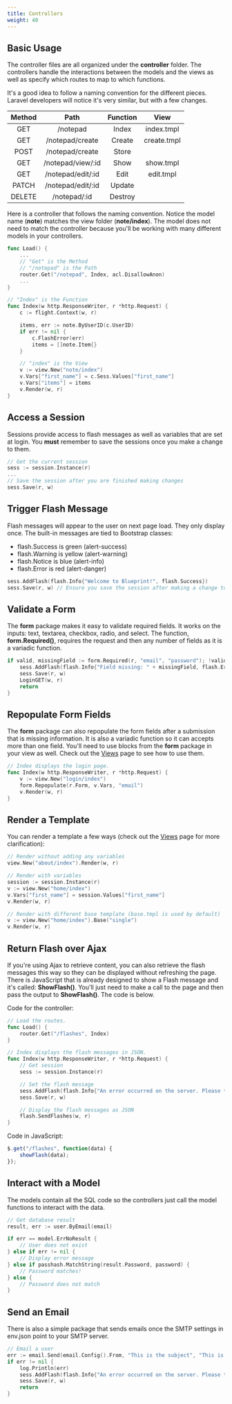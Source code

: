 ```yaml
---
title: Controllers
weight: 40
---
```


## Basic Usage

The controller files are all organized under the **controller** folder. The
controllers handle the interactions between the models and the views as well as
specify which routes to map to which functions.

It's a good idea to follow a naming convention for the different pieces.
Laravel developers will notice it's very similar, but with a few changes.

| Method | Path              | Function | View        |
|:------:|:-----------------:|:--------:|:------------:
| GET    | /notepad          | Index    | index.tmpl  |
| GET    | /notepad/create   | Create   | create.tmpl |
| POST   | /notepad/create   | Store    |             |
| GET    | /notepad/view/:id | Show     | show.tmpl   |
| GET    | /notepad/edit/:id | Edit     | edit.tmpl   |
| PATCH  | /notepad/edit/:id | Update   |             |
| DELETE | /notepad/:id      | Destroy  |             |

Here is a controller that follows the naming convention. Notice
the model name (**note**) matches the view folder (**note/index**). The model does
not need to match the controller because you'll be working with many different
models in your controllers.

```go
func Load() {
	...
	// "Get" is the Method
	// "/notepad" is the Path
	router.Get("/notepad", Index, acl.DisallowAnon)
	...
}

// "Index" is the Function
func Index(w http.ResponseWriter, r *http.Request) {
	c := flight.Context(w, r)

	items, err := note.ByUserID(c.UserID)
	if err != nil {
		c.FlashError(err)
		items = []note.Item{}
	}

	// "index" is the View
	v := view.New("note/index")
	v.Vars["first_name"] = c.Sess.Values["first_name"]
	v.Vars["items"] = items
	v.Render(w, r)
}
```

## Access a Session

Sessions provide access to flash messages as well as variables that are set at
login. You **must** remember to save the sessions once you make a change to
them.

```go
// Get the current session
sess := session.Instance(r)
...
// Save the session after you are finished making changes
sess.Save(r, w)
```

## Trigger Flash Message

Flash messages will appear to the user on next page load. They only display
once. The built-in messages are tied to Bootstrap classes:

- flash.Success is green (alert-success)
- flash.Warning is yellow (alert-warning)
- flash.Notice is blue (alert-info)
- flash.Error is red (alert-danger)

```go
sess.AddFlash(flash.Info{"Welcome to Blueprint!", flash.Success})
sess.Save(r, w) // Ensure you save the session after making a change to it
```

## Validate a Form

The **form** package makes it easy to validate required fields. It works on the 
inputs: text, textarea, checkbox, radio, and select. The function, 
**form.Required()**, requires the request and then any number of fields
as it is a variadic function.

```go
if valid, missingField := form.Required(r, "email", "password"); !valid {
	sess.AddFlash(flash.Info{"Field missing: " + missingField, flash.Error})
	sess.Save(r, w)
	LoginGET(w, r)
	return
}
```

## Repopulate Form Fields

The **form** package can also repopulate the form fields after a submission that
is missing information. It is also a
variadic function so it can accepts more than one field. You'll need to use
blocks from the **form** package in your view as well. Check out the [Views](/views)
page to see how to use them.

```go
// Index displays the login page.
func Index(w http.ResponseWriter, r *http.Request) {
	v := view.New("login/index")
	form.Repopulate(r.Form, v.Vars, "email")
	v.Render(w, r)
}
```

## Render a Template

You can render a template a few ways (check out the [Views](/views)
page for more clarification):

```go
// Render without adding any variables
view.New("about/index").Render(w, r)

// Render with variables
session := session.Instance(r)
v := view.New("home/index")
v.Vars["first_name"] = session.Values["first_name"]
v.Render(w, r)

// Render with different base template (base.tmpl is used by default)
v := view.New("home/index").Base("single")
v.Render(w, r)
```

## Return Flash over Ajax

If you're using Ajax to retrieve content, you can also retrieve the flash
messages this way so they can be displayed without refreshing the page. There is
JavaScript that is already designed to show a Flash message and it's called:
**ShowFlash()**. You'll just need to make a call to the page and then pass the
output to **ShowFlash()**. The code is below.

Code for the controller:
```go
// Load the routes.
func Load() {
	router.Get("/flashes", Index)
}

// Index displays the flash messages in JSON.
func Index(w http.ResponseWriter, r *http.Request) {
	// Get session
	sess := session.Instance(r)

	// Set the flash message
	sess.AddFlash(flash.Info{"An error occurred on the server. Please try again later.", flash.Error})
	sess.Save(r, w)

	// Display the flash messages as JSON
	flash.SendFlashes(w, r)
}
```

Code in JavaScript:
```javascript
$.get("/flashes", function(data) {
	showFlash(data);
});
```

## Interact with a Model

The models contain all the SQL code so the controllers just call the model
functions to interact with the data.

```go
// Get database result
result, err := user.ByEmail(email)

if err == model.ErrNoResult {
	// User does not exist
} else if err != nil {
	// Display error message
} else if passhash.MatchString(result.Password, password) {
	// Password matches!	
} else {
	// Password does not match
}
```

## Send an Email

There is also a simple package that sends emails once the SMTP settings in
env.json point to your SMTP server.

```go
// Email a user
err := email.Send(email.Config().From, "This is the subject", "This is the body!")
if err != nil {
	log.Println(err)
	sess.AddFlash(flash.Info{"An error occurred on the server. Please try again later.", flash.Error})
	sess.Save(r, w)
	return
}
```